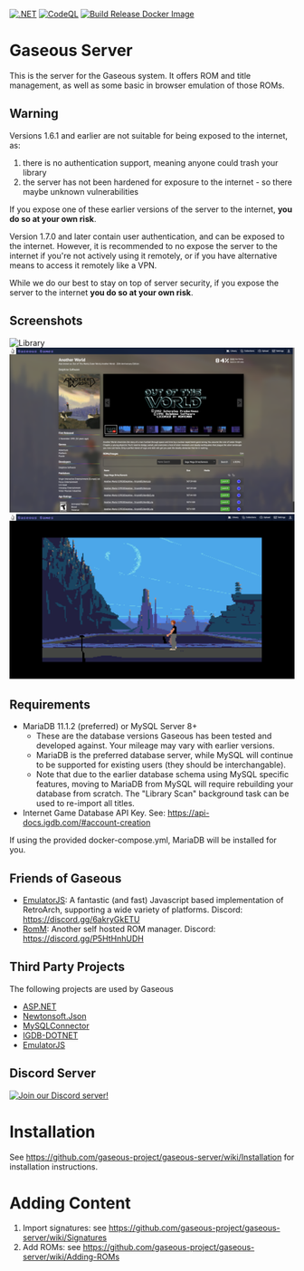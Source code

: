 [![.NET](https://github.com/gaseous-project/gaseous-server/actions/workflows/dotnet.yml/badge.svg)](https://github.com/gaseous-project/gaseous-server/actions/workflows/dotnet.yml) [![CodeQL](https://github.com/gaseous-project/gaseous-server/actions/workflows/codeql.yml/badge.svg)](https://github.com/gaseous-project/gaseous-server/actions/workflows/codeql.yml) [![Build Release Docker Image](https://github.com/gaseous-project/gaseous-server/actions/workflows/BuildDockerOnTag-Release.yml/badge.svg)](https://github.com/gaseous-project/gaseous-server/actions/workflows/BuildDockerOnTag-Release.yml)
# Gaseous Server

This is the server for the Gaseous system. It offers ROM and title management, as well as some basic in browser emulation of those ROMs.

## Warning

Versions 1.6.1 and earlier are not suitable for being exposed to the internet, as:
1. there is no authentication support, meaning anyone could trash your library
2. the server has not been hardened for exposure to the internet - so there maybe unknown vulnerabilities

If you expose one of these earlier versions of the server to the internet, **you do so at your own risk**.

Version 1.7.0 and later contain user authentication, and can be exposed to the internet. However, it is recommended to no expose the server to the internet if you're not actively using it remotely, or if you have alternative means to access it remotely like a VPN.

While we do our best to stay on top of server security, if you expose the server to the internet **you do so at your own risk**.

## Screenshots
![Library](./gaseous-server/wwwroot/screenshots/Library.png)
![Game](./gaseous-server/wwwroot/screenshots/Game.png)
![Emulator](./gaseous-server/wwwroot/screenshots/Emulator.png)


## Requirements
* MariaDB 11.1.2 (preferred) or MySQL Server 8+
  * These are the database versions Gaseous has been tested and developed against. Your mileage may vary with earlier versions.
  * MariaDB is the preferred database server, while MySQL will continue to be supported for existing users (they should be interchangable).
  * Note that due to the earlier database schema using MySQL specific features, moving to MariaDB from MySQL will require rebuilding your database from scratch. The "Library Scan" background task can be used to re-import all titles.
* Internet Game Database API Key. See: https://api-docs.igdb.com/#account-creation

If using the provided docker-compose.yml, MariaDB will be installed for you.

## Friends of Gaseous
* [EmulatorJS](https://github.com/EmulatorJS/EmulatorJS): A fantastic (and fast) Javascript based implementation of RetroArch, supporting a wide variety of platforms. Discord: https://discord.gg/6akryGkETU
* [RomM](https://github.com/zurdi15/romm): Another self hosted ROM manager. Discord: https://discord.gg/P5HtHnhUDH

## Third Party Projects
The following projects are used by Gaseous
* [ASP.NET](https://dotnet.microsoft.com/en-us/apps/aspnet)
* [Newtonsoft.Json](https://github.com/JamesNK/Newtonsoft.Json)
* [MySQLConnector](https://mysqlconnector.net)
* [IGDB-DOTNET](https://github.com/kamranayub/igdb-dotnet)
* [EmulatorJS](https://github.com/EmulatorJS/EmulatorJS)

## Discord Server
[![Join our Discord server!](https://invite.casperiv.dev/?inviteCode=Nhu7wpT3k4&format=svg)](https://discord.gg/Nhu7wpT3k4)

# Installation
See https://github.com/gaseous-project/gaseous-server/wiki/Installation for installation instructions.

# Adding Content
1. Import signatures: see https://github.com/gaseous-project/gaseous-server/wiki/Signatures
2. Add ROMs: see https://github.com/gaseous-project/gaseous-server/wiki/Adding-ROMs
